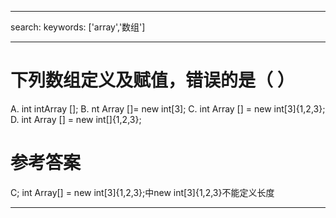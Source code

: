 

---
search:
    keywords: ['array','数组']

---


# 下列数组定义及赋值，错误的是（ ）

A. int intArray [];
B. nt Array []= new int[3];
C. int Array [] = new int[3]{1,2,3};
D. int Array [] = new int[]{1,2,3};

# 参考答案

C;
int Array[] = new int[3]{1,2,3};中new int[3]{1,2,3}不能定义长度

---
